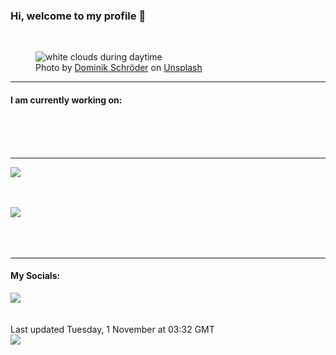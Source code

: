 <h3>Hi, welcome to my profile 👋</h3>

<br />
<figure>
  <img
    src="https://images.unsplash.com/photo-1428908728789-d2de25dbd4e2?crop=entropy&cs=tinysrgb&fit=max&fm=jpg&ixid=MnwyNzQ3MDB8MHwxfHJhbmRvbXx8fHx8fHx8fDE2NjcyNjc2NTE&ixlib=rb-4.0.3&q=80&w=1080&auto=format"
    alt="white clouds during daytime" 
  />
  <figcaption>Photo by <a
    href="https://unsplash.com/@wirhabenzeit?utm_source=Profile%20readme&utm_medium=referral">Dominik Schröder</a> on <a
    href="https://unsplash.com/?utm_source=Profile%20readme&utm_medium=referral">Unsplash</a></figcaption>
</figure>


<hr />
<h4>I am currently working on:</h4>
<a href=""></a>

<br /><br /><br />

<hr />
<img
  src="https://github-readme-stats.vercel.app/api?username=shanelucy&show_icons=true&theme=calm"
/>
<br /><br /><br />

<img 
  src="https://github-readme-stats.vercel.app/api/top-langs/?username=shanelucy&theme=calm"
/>
<br /><br /><br /><br />
<hr />
<h4>My Socials:</h4>
<a href="https://uk.linkedin.com/in/shane-lucy-4735b616a">
  <img
    src="https://img.shields.io/badge/linkedin%20-%230077B5.svg?&style=for-the-badge&logo=linkedin&logoColor=white"
  />
</a>
<br /><br /><br />
Last updated Tuesday, 1 November at 03:32 GMT
<br />
<img
  src="https://github.com/ShaneLucy/ShaneLucy/workflows/README%20build/badge.svg"
/>

